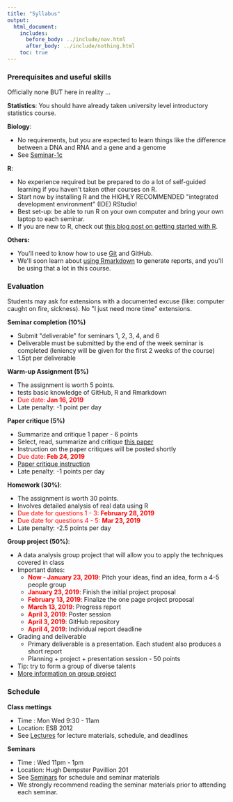 ```yaml
---
title: "Syllabus"
output:
  html_document:
    includes:
      before_body: ../include/nav.html
      after_body: ../include/nothing.html
    toc: true
---
```


### Prerequisites and useful skills

Officially none BUT here in reality ...

**Statistics**: You should have already taken university level introductory statistics course.

**Biology**: 

- No requirements, but you are expected to learn things like the difference between a DNA and RNA and a gene and a genome
- See [Seminar-1c](../seminars/sm01d_biology-intro_2016.pdf) 

**R**: 

- No experience required but be prepared to do a lot of self-guided learning if you haven't taken other courses on R. 
- Start now by installing R and the HIGHLY RECOMMENDED "integrated development environment" (IDE) RStudio! 
- Best set-up: be able to run R on your own computer and bring your own laptop to each seminar.
- If you are new to R, check out [this blog post on getting started with R](http://santina.me/r/2015/12/15/Get-started-with-R.html). 

**Others:** 

- You'll need to know how to use [Git](https://stat545-ubc.github.io/git01_git-install.html) and GitHub. 
- We'll soon learn about [using Rmarkdown](https://stat540-ubc.github.io/seminars/sm02a_rMarkdown.html) to generate reports, and you'll be using that a lot in this course. 

### Evaluation

Students may ask for extensions with a documented excuse (like: computer caught on fire, sickness). No "I just need more time" extensions.

**Seminar completion (10%)**

- Submit "deliverable" for seminars 1, 2, 3, 4, and 6
- Deliverable must be submitted by the end of the week seminar is completed (leniency will be given for the first 2 weeks of the course)
- 1.5pt per deliverable 

**Warm-up Assignment (5%)**

- The assignment is worth 5 points.
- tests basic knowledge of GitHub, R and Rmarkdown
- <span style="color: red">Due date: **Jan 16, 2019**</span>
- Late penalty: -1 point per day

**Paper critique (5%)**

- Summarize and critique 1 paper - 6 points
- Select, read, summarize and critique [this paper](https://www.ncbi.nlm.nih.gov/pmc/articles/PMC4405555/)
- Instruction on the paper critiques will be posted shortly
- <span style="color: red">Due date: **Feb 24, 2019**</span>
- [Paper critique instruction](https://stat540-ubc.github.io/subpages/assignments.html)
- Late penalty: -1 points per day

**Homework (30%)**: 

- The assignment is worth 30 points. 
- Involves detailed analysis of real data using R 
- <span style="color: red">Due date for questions 1 - 3: **February 28, 2019**</span>
- <span style="color: red">Due date for questions 4 - 5: **Mar 23, 2019**</span>
- Late penalty: -2.5 points per day

**Group project (50%)**: 

- A data analysis group project that will allow you to apply the techniques covered in class
- Important dates: 
    - <span style="color: red">**Now - January 23, 2019**</span>: Pitch your ideas, find an idea, form a 4-5 people group 
    - <span style="color: red">**January 23, 2019**</span>: Finish the initial project proposal
    - <span style="color: red">**February 13, 2019**</span>: Finalize the one page project proposal 
    - <span style="color: red">**March 13, 2019**</span>: Progress report
    - <span style="color: red">**April 3, 2019**</span>: Poster session 
    - <span style="color: red">**April 3, 2019**</span>: GitHub repository
    - <span style="color: red">**April 4, 2019**</span>: Individual report deadline
- Grading and deliverable 
    - Primary deliverable is a presentation. Each student also produces a short report 
    - Planning + project + presentation session - 50 points 
- Tip: try to form a group of diverse talents
- [More information on group project](https://stat540-ubc.github.io/subpages/assignments.html#final-group-project) 


### Schedule  

**Class mettings** 

- Time : Mon Wed 9:30 - 11am
- Location: ESB 2012
- See [Lectures](lectures.html) for lecture materials, schedule, and deadlines 

**Seminars**

- Time : Wed 11pm - 1pm
- Location: Hugh Dempster Pavillion 201
- See [Seminars](seminars.html) for schedule and seminar materials 
- We strongly recommend reading the seminar materials prior to attending each seminar. 


